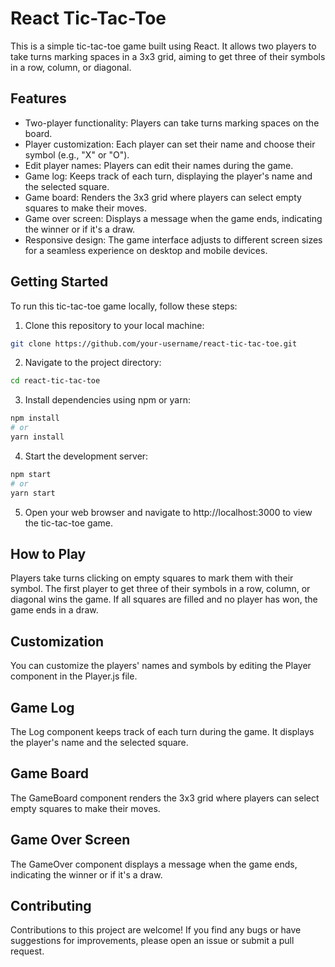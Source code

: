 # React Tic-Tac-Toe

This is a simple tic-tac-toe game built using React. It allows two players to take turns marking spaces in a 3x3 grid, aiming to get three of their symbols in a row, column, or diagonal.

## Features

- Two-player functionality: Players can take turns marking spaces on the board.
- Player customization: Each player can set their name and choose their symbol (e.g., "X" or "O").
- Edit player names: Players can edit their names during the game.
- Game log: Keeps track of each turn, displaying the player's name and the selected square.
- Game board: Renders the 3x3 grid where players can select empty squares to make their moves.
- Game over screen: Displays a message when the game ends, indicating the winner or if it's a draw.
- Responsive design: The game interface adjusts to different screen sizes for a seamless experience on desktop and mobile devices.

## Getting Started

To run this tic-tac-toe game locally, follow these steps:

1. Clone this repository to your local machine:

```bash
git clone https://github.com/your-username/react-tic-tac-toe.git
```

2. Navigate to the project directory:
```bash
cd react-tic-tac-toe
```

3. Install dependencies using npm or yarn:
```bash
npm install
# or
yarn install
```

4. Start the development server:
```bash
npm start
# or
yarn start
```

5. Open your web browser and navigate to http://localhost:3000 to view the tic-tac-toe game.

## How to Play
Players take turns clicking on empty squares to mark them with their symbol.
The first player to get three of their symbols in a row, column, or diagonal wins the game.
If all squares are filled and no player has won, the game ends in a draw.

## Customization
You can customize the players' names and symbols by editing the Player component in the Player.js file.

## Game Log
The Log component keeps track of each turn during the game. It displays the player's name and the selected square.

## Game Board
The GameBoard component renders the 3x3 grid where players can select empty squares to make their moves.

## Game Over Screen
The GameOver component displays a message when the game ends, indicating the winner or if it's a draw.

## Contributing
Contributions to this project are welcome! If you find any bugs or have suggestions for improvements, please open an issue or submit a pull request.


